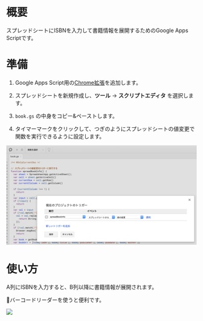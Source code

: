 # 概要
スプレッドシートにISBNを入力して書籍情報を展開するためのGoogle Apps Scriptです。

# 準備
1. Google Apps Script用の[Chrome拡張](https://chrome.google.com/webstore/detail/google-apps-script/eoieeedlomnegifmaghhjnghhmcldobl?hl=ja)を追加します。

2. スプレッドシートを新規作成し、**ツール** -> **スクリプトエディタ** を選択します。

3. `book.gs` の中身をコピー&ペーストします。

4. タイマーマークをクリックして、つぎのようにスプレッドシートの値変更で関数を実行できるように設定します。

![](resources/trigger.png)

# 使い方
A列にISBNを入力すると、B列以降に書籍情報が展開されます。

バーコードリーダーを使うと便利です。

![](resources/book.gif)
